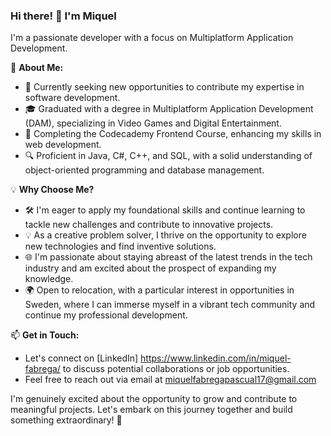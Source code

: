 ### Hi there! 👋 I'm Miquel

I'm a passionate  developer with a focus on Multiplatform Application Development.

🚀 **About Me:**
- 💼 Currently seeking new opportunities to contribute my expertise in software development.
- 🎓 Graduated with a degree in Multiplatform Application Development (DAM), specializing in Video Games and Digital Entertainment.
- 🌱 Completing the Codecademy Frontend Course, enhancing my skills in web development.
- 🔍 Proficient in Java, C#, C++, and SQL, with a solid understanding of object-oriented programming and database management.

💡 **Why Choose Me?**
- 🛠️ I'm eager to apply my foundational skills and continue learning to tackle new challenges and contribute to innovative projects.
- 💡 As a creative problem solver, I thrive on the opportunity to explore new technologies and find inventive solutions.
- 🌐 I'm passionate about staying abreast of the latest trends in the tech industry and am excited about the prospect of expanding my knowledge.
- 🌍 Open to relocation, with a particular interest in opportunities in Sweden, where I can immerse myself in a vibrant tech community and continue my professional development.

📫 **Get in Touch:**
- Let's connect on [LinkedIn] https://www.linkedin.com/in/miquel-fabrega/ to discuss potential collaborations or job opportunities.
- Feel free to reach out via email at miquelfabregapascual17@gmail.com

I'm genuinely excited about the opportunity to grow and contribute to meaningful projects. Let's embark on this journey together and build something extraordinary! 💫
